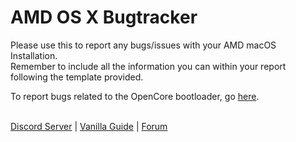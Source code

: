 # AMD OS X Bugtracker

Please use this to report any bugs/issues with your AMD macOS Installation.<br>
Remember to include all the information you can within your report following the template provided.
<br>

To report bugs related to the OpenCore bootloader, go [here](https://github.com/acidanthera/bugtracker).<br>
<br>

[Discord Server](https://discord.gg/VypMs8a) |
[Vanilla Guide](https://dortania.github.io/getting-started) |
[Forum](https://forum.amd-osx.com)
